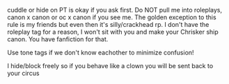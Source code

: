 cuddle or hide on PT is okay if you ask first. Do NOT pull me into roleplays, canon x canon or oc x canon if you see me. The golden exception to this rule is my friends but even then it's silly/crackhead rp. I don't have the roleplay tag for a reason, I won't sit with you and make your Chrisker ship canon. You have fanfiction for that.

Use tone tags if we don't know eachother to minimize confusion! 

I hide/block freely so if you behave like a clown you will be sent back to your circus
